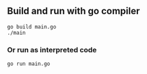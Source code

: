 ## Build and run with go compiler
```
go build main.go
./main
```
### Or run as interpreted code
```
go run main.go
```

